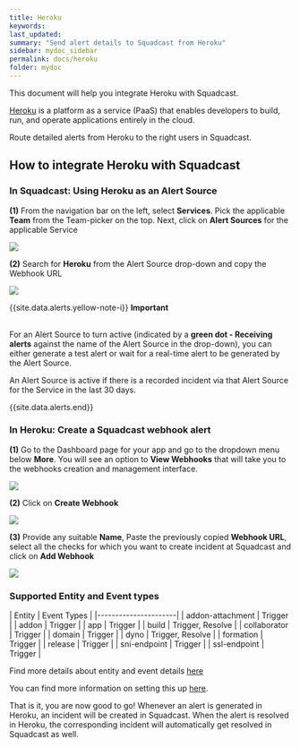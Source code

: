 ```yaml
---
title: Heroku
keywords: 
last_updated: 
summary: "Send alert details to Squadcast from Heroku"
sidebar: mydoc_sidebar
permalink: docs/heroku
folder: mydoc
---
```


This document will help you integrate Heroku with Squadcast.

[Heroku](https://www.heroku.com/) is a platform as a service (PaaS) that enables developers to build, run, and operate applications entirely in the cloud.

Route detailed alerts from Heroku to the right users in Squadcast.

## How to integrate Heroku with Squadcast

### In Squadcast: Using Heroku as an Alert Source

**(1)** From the navigation bar on the left, select **Services**. Pick the applicable **Team** from the Team-picker on the top. Next, click on **Alert Sources** for the applicable Service

![](images/alert_source_1.png)

**(2)** Search for **Heroku** from the Alert Source drop-down and copy the Webhook URL

![](images/heroku_1.png)

{{site.data.alerts.yellow-note-i}}
<b>Important</b><br/><br/>
<p>For an Alert Source to turn active (indicated by a <b>green dot - Receiving alerts</b> against the name of the Alert Source in the drop-down), you can either generate a test alert or wait for a real-time alert to be generated by the Alert Source.</p>
<p>An Alert Source is active if there is a recorded incident via that Alert Source for the Service in the last 30 days.</p>
{{site.data.alerts.end}}

### In Heroku: Create a Squadcast webhook alert

**(1)** Go to the Dashboard page for your app and go to the dropdown menu below **More**. You will see an option to **View Webhooks** that will take you to the webhooks creation and management interface.

![](images/heroku_2.png)

**(2)** Click on **Create Webhook**

![](images/heroku_3.png)

**(3)** Provide any suitable **Name**, Paste the previously copied **Webhook URL**, select all the checks for which you want to create incident at Squadcast and click on **Add Webhook**

![](images/heroku_4.png)

### Supported Entity and Event types

| Entity | Event Types |
|----------------------|
| addon-attachment | Trigger |
| addon | Trigger |
| app | Trigger |
| build | Trigger, Resolve |
| collaborator | Trigger |
| domain | Trigger |
| dyno | Trigger, Resolve |
| formation | Trigger |
| release | Trigger |
| sni-endpoint | Trigger |
| ssl-endpoint | Trigger |

Find more details about entity and event details [here](https://devcenter.heroku.com/articles/app-webhooks#step-2-determine-which-events-to-subscribe-to)

You can find more information on setting this up [here](https://devcenter.heroku.com/articles/app-webhooks).

That is it, you are now good to go! Whenever an alert is generated in Heroku, an incident will be created in Squadcast. When the alert is resolved in Heroku, the corresponding incident will automatically get resolved in Squadcast as well.
